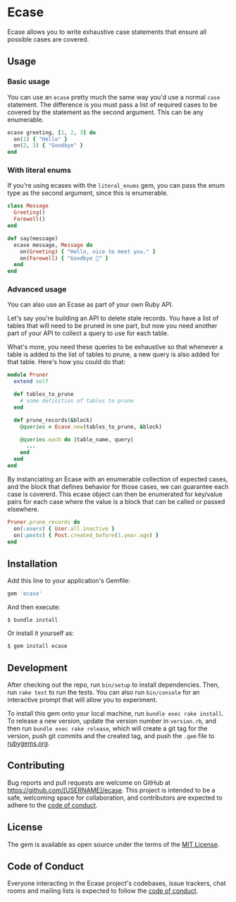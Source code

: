 # Ecase

Ecase allows you to write exhaustive case statements that ensure all possible cases are covered.

## Usage

### Basic usage
You can use an `ecase` pretty much the same way you'd use a normal `case` statement. The difference is you must pass a list of required cases to be covered by the statement as the second argument. This can be any enumerable.

```ruby
ecase greeting, [1, 2, 3] do
  on(1) { "Hello" }
  on(2, 3) { "Goodbye" }
end
```

### With literal enums
If you're using ecases with the `literal_enums` gem, you can pass the enum type as the second argument, since this is enumerable.

```ruby
class Message
  Greeting()
  Farewell()
end

def say(message)
  ecase message, Message do
    on(Greeting) { "Hello, nice to meet you." }
    on(Farewell) { "Goodbye 👋" }
  end
end
```

### Advanced usage
You can also use an Ecase as part of your own Ruby API.

Let's say you're building an API to delete stale records. You have a list of tables that will need to be pruned in one part, but now you need another part of your API to collect a query to use for each table.

What's more, you need these queries to be exhaustive so that whenever a table is added to the list of tables to prune, a new query is also added for that table. Here's how you could do that:

```ruby
module Pruner
  extend self

  def tables_to_prune
    # some definition of tables to prune
  end

  def prune_records(&block)
    @queries = Ecase.new(tables_to_prune, &block)

    @queries.each do |table_name, query|
      ...
    end
  end
end
```

By instanciating an Ecase with an enumerable collection of expected cases, and the block that defines behavior for those cases, we can guarantee each case is covererd. This ecase object can then be enumerated for key/value pairs for each case where the value is a block that can be called or passed elsewhere.


```ruby
Pruner.prune_records do
  on(:users) { User.all.inactive }
  on(:posts) { Post.created_before(1.year.ago) }
end
```

## Installation

Add this line to your application's Gemfile:

```ruby
gem 'ecase'
```

And then execute:

    $ bundle install

Or install it yourself as:

    $ gem install ecase

## Development

After checking out the repo, run `bin/setup` to install dependencies. Then, run `rake test` to run the tests. You can also run `bin/console` for an interactive prompt that will allow you to experiment.

To install this gem onto your local machine, run `bundle exec rake install`. To release a new version, update the version number in `version.rb`, and then run `bundle exec rake release`, which will create a git tag for the version, push git commits and the created tag, and push the `.gem` file to [rubygems.org](https://rubygems.org).

## Contributing

Bug reports and pull requests are welcome on GitHub at https://github.com/[USERNAME]/ecase. This project is intended to be a safe, welcoming space for collaboration, and contributors are expected to adhere to the [code of conduct](https://github.com/[USERNAME]/ecase/blob/master/CODE_OF_CONDUCT.md).

## License

The gem is available as open source under the terms of the [MIT License](https://opensource.org/licenses/MIT).

## Code of Conduct

Everyone interacting in the Ecase project's codebases, issue trackers, chat rooms and mailing lists is expected to follow the [code of conduct](https://github.com/[USERNAME]/ecase/blob/master/CODE_OF_CONDUCT.md).
